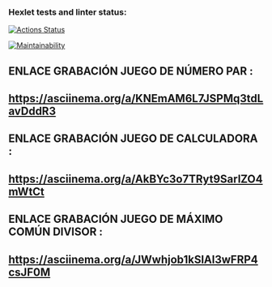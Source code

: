 ### Hexlet tests and linter status:
[![Actions Status](https://github.com/arley1608/fullstack-javascript-project-98/actions/workflows/hexlet-check.yml/badge.svg)](https://github.com/arley1608/fullstack-javascript-project-98/actions)

[![Maintainability](https://qlty.sh/gh/arley1608/projects/fullstack-javascript-project-98/maintainability.svg)](https://qlty.sh/gh/arley1608/projects/fullstack-javascript-project-98)

## ENLACE GRABACIÓN JUEGO DE NÚMERO PAR :
## https://asciinema.org/a/KNEmAM6L7JSPMq3tdLavDddR3

## ENLACE GRABACIÓN JUEGO DE CALCULADORA :
## https://asciinema.org/a/AkBYc3o7TRyt9SarlZO4mWtCt

## ENLACE GRABACIÓN JUEGO DE MÁXIMO COMÚN DIVISOR :
## https://asciinema.org/a/JWwhjob1kSlAl3wFRP4csJF0M